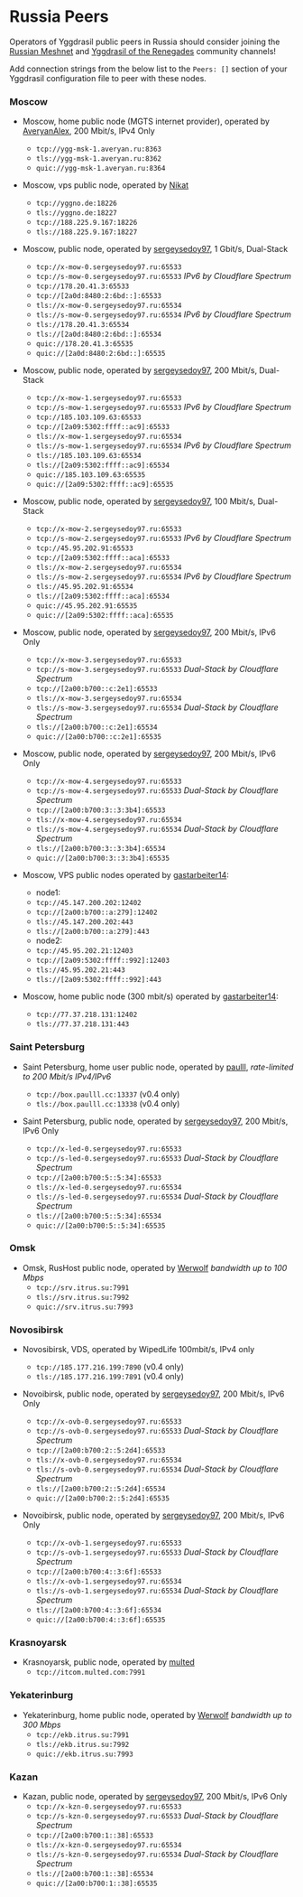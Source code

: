 # Russia Peers

Operators of Yggdrasil public peers in Russia should consider joining the [Russian Meshnet](https://github.com/russian-meshnet/meshnet-chat-agenda/blob/master/README.md#чаты-и-мосты-в-разных-сетях) and [Yggdrasil of the Renegades](https://github.com/DomesticMoth/shiny-octo-computing-machine) community channels!

Add connection strings from the below list to the `Peers: []` section of your Yggdrasil configuration file to peer with these nodes.

### Moscow

* Moscow, home public node (MGTS internet provider), operated by [AveryanAlex](https://t.me/averyanalex), 200 Mbit/s, IPv4 Only
  * `tcp://ygg-msk-1.averyan.ru:8363`
  * `tls://ygg-msk-1.averyan.ru:8362`
  * `quic://ygg-msk-1.averyan.ru:8364`

* Moscow, vps public node, operated by [Nikat](https://t.me/nikat_meh)
  * `tcp://yggno.de:18226`
  * `tls://yggno.de:18227`
  * `tcp://188.225.9.167:18226`
  * `tls://188.225.9.167:18227`

* Moscow, public node, operated by [sergeysedoy97](https://t.me/sergeysedoy97), 1 Gbit/s, Dual-Stack
  * `tcp://x-mow-0.sergeysedoy97.ru:65533`
  * `tcp://s-mow-0.sergeysedoy97.ru:65533` *IPv6 by Cloudflare Spectrum*
  * `tcp://178.20.41.3:65533`
  * `tcp://[2a0d:8480:2:6bd::]:65533`
  * `tls://x-mow-0.sergeysedoy97.ru:65534`
  * `tls://s-mow-0.sergeysedoy97.ru:65534` *IPv6 by Cloudflare Spectrum*
  * `tls://178.20.41.3:65534`
  * `tls://[2a0d:8480:2:6bd::]:65534`
  * `quic://178.20.41.3:65535`
  * `quic://[2a0d:8480:2:6bd::]:65535`

* Moscow, public node, operated by [sergeysedoy97](https://t.me/sergeysedoy97), 200 Mbit/s, Dual-Stack
  * `tcp://x-mow-1.sergeysedoy97.ru:65533`
  * `tcp://s-mow-1.sergeysedoy97.ru:65533` *IPv6 by Cloudflare Spectrum*
  * `tcp://185.103.109.63:65533`
  * `tcp://[2a09:5302:ffff::ac9]:65533`
  * `tls://x-mow-1.sergeysedoy97.ru:65534`
  * `tls://s-mow-1.sergeysedoy97.ru:65534` *IPv6 by Cloudflare Spectrum*
  * `tls://185.103.109.63:65534`
  * `tls://[2a09:5302:ffff::ac9]:65534`
  * `quic://185.103.109.63:65535`
  * `quic://[2a09:5302:ffff::ac9]:65535`

* Moscow, public node, operated by [sergeysedoy97](https://t.me/sergeysedoy97), 100 Mbit/s, Dual-Stack
  * `tcp://x-mow-2.sergeysedoy97.ru:65533`
  * `tcp://s-mow-2.sergeysedoy97.ru:65533` *IPv6 by Cloudflare Spectrum*
  * `tcp://45.95.202.91:65533`
  * `tcp://[2a09:5302:ffff::aca]:65533`
  * `tls://x-mow-2.sergeysedoy97.ru:65534`
  * `tls://s-mow-2.sergeysedoy97.ru:65534` *IPv6 by Cloudflare Spectrum*
  * `tls://45.95.202.91:65534`
  * `tls://[2a09:5302:ffff::aca]:65534`
  * `quic://45.95.202.91:65535`
  * `quic://[2a09:5302:ffff::aca]:65535`

* Moscow, public node, operated by [sergeysedoy97](https://t.me/sergeysedoy97), 200 Mbit/s, IPv6 Only
  * `tcp://x-mow-3.sergeysedoy97.ru:65533`
  * `tcp://s-mow-3.sergeysedoy97.ru:65533` *Dual-Stack by Cloudflare Spectrum*
  * `tcp://[2a00:b700::c:2e1]:65533`
  * `tls://x-mow-3.sergeysedoy97.ru:65534`
  * `tls://s-mow-3.sergeysedoy97.ru:65534` *Dual-Stack by Cloudflare Spectrum*
  * `tls://[2a00:b700::c:2e1]:65534`
  * `quic://[2a00:b700::c:2e1]:65535`

* Moscow, public node, operated by [sergeysedoy97](https://t.me/sergeysedoy97), 200 Mbit/s, IPv6 Only
  * `tcp://x-mow-4.sergeysedoy97.ru:65533`
  * `tcp://s-mow-4.sergeysedoy97.ru:65533` *Dual-Stack by Cloudflare Spectrum*
  * `tcp://[2a00:b700:3::3:3b4]:65533`
  * `tls://x-mow-4.sergeysedoy97.ru:65534`
  * `tls://s-mow-4.sergeysedoy97.ru:65534` *Dual-Stack by Cloudflare Spectrum*
  * `tls://[2a00:b700:3::3:3b4]:65534`
  * `quic://[2a00:b700:3::3:3b4]:65535`
  
* Моscow, VPS public nodes operated by [gastarbeiter14](https://t.me/gastarbeiter14):
  * node1:
  * `tcp://45.147.200.202:12402`
  * `tcp://[2a00:b700::a:279]:12402`
  * `tls://45.147.200.202:443`
  * `tls://[2a00:b700::a:279]:443`
  * node2:
  * `tcp://45.95.202.21:12403`
  * `tcp://[2a09:5302:ffff::992]:12403`
  * `tls://45.95.202.21:443`
  * `tls://[2a09:5302:ffff::992]:443`

* Moscow, home public node (300 mbit/s) operated by [gastarbeiter14](https://t.me/gastarbeiter14):
  * `tcp://77.37.218.131:12402`
  * `tls://77.37.218.131:443`

### Saint Petersburg

* Saint Petersburg, home user public node, operated by [paulll](https://paulll.cc), *rate-limited to 200 Mbit/s IPv4/IPv6*
  * `tcp://box.paulll.cc:13337` (v0.4 only)
  * `tls://box.paulll.cc:13338` (v0.4 only)

* Saint Petersburg, public node, operated by [sergeysedoy97](https://t.me/sergeysedoy97), 200 Mbit/s, IPv6 Only
  * `tcp://x-led-0.sergeysedoy97.ru:65533`
  * `tcp://s-led-0.sergeysedoy97.ru:65533` *Dual-Stack by Cloudflare Spectrum*
  * `tcp://[2a00:b700:5::5:34]:65533`
  * `tls://x-led-0.sergeysedoy97.ru:65534`
  * `tls://s-led-0.sergeysedoy97.ru:65534` *Dual-Stack by Cloudflare Spectrum*
  * `tls://[2a00:b700:5::5:34]:65534`
  * `quic://[2a00:b700:5::5:34]:65535`

### Omsk

* Omsk, RusHost public node, operated by [Werwolf](https://t.me/Werwolf2517) *bandwidth up to 100 Mbps*
  * `tcp://srv.itrus.su:7991`
  * `tls://srv.itrus.su:7992`
  * `quic://srv.itrus.su:7993`

### Novosibirsk

* Novosibirsk, VDS, operated by WipedLife 100mbit/s, IPv4 only
  * `tcp://185.177.216.199:7890` (v0.4 only)
  * `tls://185.177.216.199:7891` (v0.4 only)

* Novoibirsk, public node, operated by [sergeysedoy97](https://t.me/sergeysedoy97), 200 Mbit/s, IPv6 Only
  * `tcp://x-ovb-0.sergeysedoy97.ru:65533`
  * `tcp://s-ovb-0.sergeysedoy97.ru:65533` *Dual-Stack by Cloudflare Spectrum*
  * `tcp://[2a00:b700:2::5:2d4]:65533`
  * `tls://x-ovb-0.sergeysedoy97.ru:65534`
  * `tls://s-ovb-0.sergeysedoy97.ru:65534` *Dual-Stack by Cloudflare Spectrum*
  * `tls://[2a00:b700:2::5:2d4]:65534`
  * `quic://[2a00:b700:2::5:2d4]:65535`

* Novoibirsk, public node, operated by [sergeysedoy97](https://t.me/sergeysedoy97), 200 Mbit/s, IPv6 Only
  * `tcp://x-ovb-1.sergeysedoy97.ru:65533`
  * `tcp://s-ovb-1.sergeysedoy97.ru:65533` *Dual-Stack by Cloudflare Spectrum*
  * `tcp://[2a00:b700:4::3:6f]:65533`
  * `tls://x-ovb-1.sergeysedoy97.ru:65534`
  * `tls://s-ovb-1.sergeysedoy97.ru:65534` *Dual-Stack by Cloudflare Spectrum*
  * `tls://[2a00:b700:4::3:6f]:65534`
  * `quic://[2a00:b700:4::3:6f]:65535`

### Krasnoyarsk

* Krasnoyarsk, public node, operated by [multed](https://multed.com/about)
  * `tcp://itcom.multed.com:7991`

### Yekaterinburg

* Yekaterinburg, home public node, operated by [Werwolf](https://t.me/Werwolf2517) *bandwidth up to 300 Mbps*
  * `tcp://ekb.itrus.su:7991`
  * `tls://ekb.itrus.su:7992`
  * `quic://ekb.itrus.su:7993`

### Kazan

* Kazan, public node, operated by [sergeysedoy97](https://t.me/sergeysedoy97), 200 Mbit/s, IPv6 Only
  * `tcp://x-kzn-0.sergeysedoy97.ru:65533`
  * `tcp://s-kzn-0.sergeysedoy97.ru:65533` *Dual-Stack by Cloudflare Spectrum*
  * `tcp://[2a00:b700:1::38]:65533`
  * `tls://x-kzn-0.sergeysedoy97.ru:65534`
  * `tls://s-kzn-0.sergeysedoy97.ru:65534` *Dual-Stack by Cloudflare Spectrum*
  * `tls://[2a00:b700:1::38]:65534`
  * `quic://[2a00:b700:1::38]:65535`
